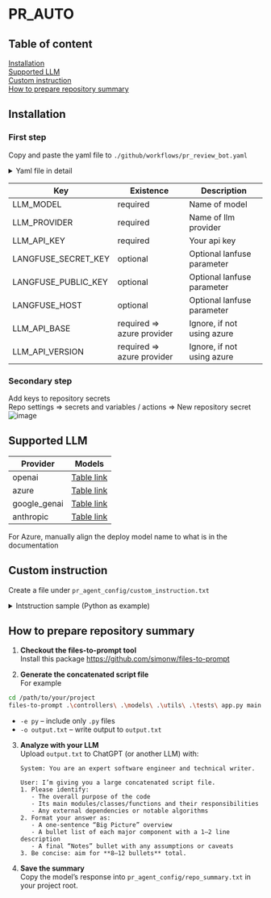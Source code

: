 # PR_AUTO

## Table of content
[Installation](#installation)  
[Supported LLM](#supported-llm)  
[Custom instruction](#custom-instruction)  
[How to prepare repository summary](#how-to-prepare-repository-summary)  

## Installation
### First step
Copy and paste the yaml file to `./github/workflows/pr_review_bot.yaml`
<details>
<summary>Yaml file in detail</summary>

``` yaml
name: AUTO PR Review
on:
  pull_request:
    types:
      - opened
      - reopened
  issue_comment:
    types:
      - created

jobs:
  auto-bot-review:
    runs-on: ubuntu-latest
    permissions:
      contents: read
      pull-requests: write
    steps:
      - name: Checkout PR repository
        uses: actions/checkout@v4

      - name: Checkout private repository
        uses: actions/checkout@v4
        with:
          repository: SSS-Core-AI/pull-request-review-bot
          path: pull-request-review-bot
          ref: 1.x/v1_main

      - name: Set up Python
        uses: actions/setup-python@v5
        with:
          python-version: '3.12'

      - name: Install uv with caching
        uses: astral-sh/setup-uv@v6
        with:
          enable-cache: true
          cache-dependency-glob: |
            pull-request-review-bot/pyproject.toml
            pull-request-review-bot/uv.lock

      - name: Debug Environment
        working-directory: pull-request-review-bot
        run: |
          echo "=== GitHub Context ==="
          echo "Event name: '${{ github.event_name }}'"
          echo "Event action: '${{ github.event.action }}'"

      - name: Create .env file with multiple variables
        working-directory: pull-request-review-bot
        run: |
          cat << EOF > .env
          LLM_MODEL=gemini-2.5-flash-lite
          LLM_PROVIDER=google_genai
          LLM_API_KEY=${{secrets.LLM_API_KEY}}
          LANGFUSE_SECRET_KEY=${{secrets.LANGFUSE_SECRET_KEY}}
          LANGFUSE_PUBLIC_KEY=${{secrets.LANGFUSE_PUBLIC_KEY}}
          LANGFUSE_HOST=${{secrets.LANGFUSE_HOST}}
          BOT_GH_TOKEN=${{secrets.GITHUB_TOKEN}}
          EVENT_NAME=${{github.event_name}}
          $([ -n "${{secrets.LLM_API_BASE}}" ] && echo "LLM_API_BASE=${{secrets.LLM_API_BASE}}")
          $([ -n "${{secrets.LLM_API_VERSION}}" ] && echo "LLM_API_VERSION=${{secrets.LLM_API_VERSION}}")
          EOF

      - name: Install packages
        working-directory: pull-request-review-bot
        run: uv sync

      - name: Execute
        working-directory: pull-request-review-bot
        run: |
          uv run python -m main '${{ toJSON(github.event) }}'
```
</details>

| Key | Existence | Description |
| ------------- | ------------- | ------------- |
| LLM_MODEL | required | Name of model  |
| LLM_PROVIDER | required | Name of llm provider  |
| LLM_API_KEY | required | Your api key  |
| LANGFUSE_SECRET_KEY | optional  | Optional lanfuse parameter  |
| LANGFUSE_PUBLIC_KEY | optional | Optional lanfuse parameter  |
| LANGFUSE_HOST | optional | Optional lanfuse parameter  |
| LLM_API_BASE | required => azure provider  | Ignore, if not using azure |
| LLM_API_VERSION | required => azure provider  | Ignore, if not using azure  |

### Secondary step
Add keys to repository secrets <br>
Repo settings => secrets and variables / actions => New repository secret
![image](https://github.com/user-attachments/assets/599f0742-5504-488c-9ebf-e47ffab39a70)


## Supported LLM
| Provider  | Models |
| ------------- | ------------- |
| openai  | [Table link](https://platform.openai.com/docs/models)  |
| azure  | [Table link](https://learn.microsoft.com/en-us/azure/ai-foundry/openai/concepts/models?tabs=global-standard%2Cstandard-chat-completions)  |
| google_genai  | [Table link](https://ai.google.dev/gemini-api/docs/models)  |
| anthropic  | [Table link](https://docs.anthropic.com/en/docs/about-claude/models/overview)  |

For Azure, manually align the deploy model name to what is in the documentation

## Custom instruction
Create a file under `pr_agent_config/custom_instruction.txt`

<details>
<summary>Intstruction sample (Python as example)</summary>

``` txt
pr_agent_config/custom_instruction.txt

## Python Style and Formatting

PEP 8 compliance and specific style violations to look for
Import organization and formatting (PEP 328)
Naming conventions for variables, functions, classes, modules, and constants
Comment and docstring formatting (PEP 257)


## For each section, provide:

Good examples showing the Pythonic way
Bad examples showing common anti-patterns
Checklist items for reviewers
```
</details>



## How to prepare repository summary
1. **Checkout the files-to-prompt tool**</br>
Install this package https://github.com/simonw/files-to-prompt

2. **Generate the concatenated script file**</br>
For example
```bash
cd /path/to/your/project
files-to-prompt .\controllers\ .\models\ .\utils\ .\tests\ app.py main.py -e py -o output.txt
```

* `-e py` – include only `.py` files
* `-o output.txt` – write output to `output.txt`

3. **Analyze with your LLM**</br>
   Upload `output.txt` to ChatGPT (or another LLM) with:

   ```text
   System: You are an expert software engineer and technical writer.

   User: I’m giving you a large concatenated script file.
   1. Please identify:
      - The overall purpose of the code
      - Its main modules/classes/functions and their responsibilities
      - Any external dependencies or notable algorithms
   2. Format your answer as:
      - A one-sentence “Big Picture” overview
      - A bullet list of each major component with a 1–2 line description
      - A final “Notes” bullet with any assumptions or caveats
   3. Be concise: aim for **8–12 bullets** total.
   ```

4. **Save the summary**</br>
   Copy the model’s response into `pr_agent_config/repo_summary.txt` in your project root.
